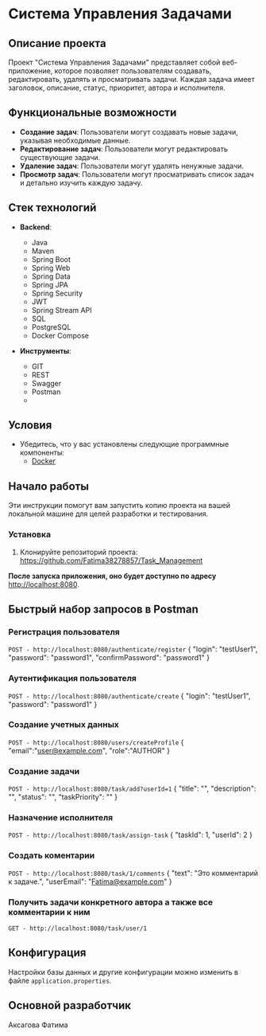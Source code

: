 # Система Управления Задачами

## Описание проекта

Проект "Система Управления Задачами" представляет собой веб-приложение, которое позволяет пользователям создавать, редактировать, удалять и просматривать задачи. Каждая задача имеет заголовок, описание, статус, приоритет, автора и исполнителя.

## Функциональные возможности

- **Создание задач**: Пользователи могут создавать новые задачи, указывая необходимые данные.
- **Редактирование задач**: Пользователи могут редактировать существующие задачи.
- **Удаление задач**: Пользователи могут удалять ненужные задачи.
- **Просмотр задач**: Пользователи могут просматривать список задач и детально изучить каждую задачу.

## Стек технологий

- **Backend**:
  - Java
  - Maven
  - Spring Boot
  - Spring Web
  - Spring Data
  - Spring JPA
  - Spring Security
  - JWT
  - Spring Stream API
  - SQL
  - PostgreSQL
  - Docker Compose
  
- **Инструменты**:
  - GIT
  - REST
  - Swagger
  - Postman
  - 
## Условия
- Убедитесь, что у вас установлены следующие программные компоненты:
  - [Docker](https://www.docker.com/products/docker-desktop/)

## Начало работы

Эти инструкции помогут вам запустить копию проекта на вашей локальной машине для целей разработки и тестирования.

### Установка

1. Клонируйте репозиторий проекта:
https://github.com/Fatima38278857/Task_Management

**После запуска приложения, оно будет доступно по адресу**
 [http://localhost:8080](http://localhost:8080).

## Быстрый набор запросов в Postman

### Регистрация пользователя
`POST - http://localhost:8080/authenticate/register`
{
  "login": "testUser1",
  "password": "password1",
  "confirmPassword": "password1"
}
### Аутентификация пользователя
`POST - http://localhost:8080/authenticate/create`
{
  "login": "testUser1",
  "password": "password1"
}
### Создание учетных данных
`POST - http://localhost:8080/users/createProfile`
{
  "email":"user@example.com",
  "role":"AUTHOR"
}

### Создание задачи
`POST - http://localhost:8080/task/add?userId=1`
{   "title": "",
    "description": "",
    "status": "",
    "taskPriority": ""
    }
### Назначение исполнителя
`POST - http://localhost:8080/task/assign-task`
{
  "taskId": 1,
  "userId": 2
}
### Создать коментарии
`POST - http://localhost:8080/task/1/comments`
{
  "text": "Это комментарий к задаче.",
  "userEmail": "Fatima@example.com"
}
### Получить задачи конкретного автора а также все комментарии к ним
`GET - http://localhost:8080/task/user/1`

## Конфигурация
Настройки базы данных и другие конфигурации можно изменить в файле `application.properties`.

## Основной разработчик
Аксагова Фатима
